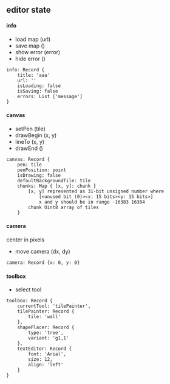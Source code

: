 editor state
-------
#### info
* load map (url)
* save map ()
* show error (error)
* hide error ()

```
info: Record {
    title: 'aaa'
    url: ''
    isLoading: false
    isSaving: false
    errors: List ['message']
}
```

#### canvas
* setPen (tile)
* drawBegin (x, y)
* lineTo (x, y)
* drawEnd ()

```
canvas: Record {
    pen: tile
    penPosition: point
    isDrawing: false
    defaultBackgroundTile: tile
    chunks: Map { [x, y]: chunk }
        [x, y] represented as 31-bit unsigned number where
            [<unused bit (0)><x: 15 bits><y: 15 bits>]
            x and y should be in range -16383 16384
        chunk Uint8 array of tiles
    }
```

#### camera
center in pixels

* move camera (dx, dy)

```
camera: Record {x: 0, y: 0}
```

#### toolbox

* select tool

```
toolbox: Record {
    currentTool: 'tilePainter',
    tilePainter: Record {
        tile: 'wall'
    },
    shapePlacer: Record {
        type: 'tree',
        variant: 'g1,1'
    },
    textEditor: Record {
        font: 'Arial',
        size: 12,
        align: 'left'
    }
}
```
